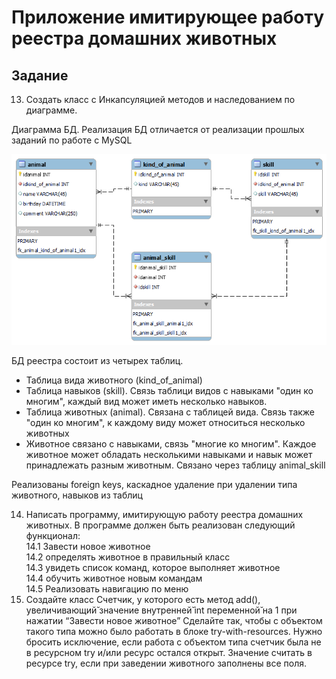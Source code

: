 # Приложение имитирующее работу реестра домашних животных

## Задание

13. Создать класс с Инкапсуляцией методов и наследованием по диаграмме.

Диаграмма БД. Реализация БД отличается от реализации прошлых заданий по работе с MySQL

![Diagram](registry_DB.png)

БД реестра состоит из четырех таблиц.

* Таблица вида животного (kind_of_animal)
* Таблица навыков (skill). Связь таблици видов с навыками "один ко многим", каждый вид может иметь несколько навыков.
* Таблица животных (animal). Связана с таблицей вида. Связь также "один ко многим", 
к каждому виду может относиться несколько животных
* Животное связано с навыками, связь "многие ко многим". Каждое животное может обладать несколькими навыками 
и навык может принадлежать разным животным. Связано через таблицу animal_skill

Реализованы foreign keys, каскадное удаление при удалении типа животного, навыков из таблиц

14. Написать программу, имитирующую работу реестра домашних животных.
    В программе должен быть реализован следующий функционал:  
    14.1 Завести новое животное  
    14.2 определять животное в правильный класс  
    14.3 увидеть список команд, которое выполняет животное  
    14.4 обучить животное новым командам  
    14.5 Реализовать навигацию по меню
15. Создайте класс Счетчик, у которого есть метод add(), увеличивающий̆ значение внутренней̆ int переменной̆ на 1
    при нажатии “Завести новое животное” Сделайте так, чтобы с объектом такого типа можно было работать в
    блоке try-with-resources. Нужно бросить исключение, если работа с объектом типа счетчик была не в
    ресурсном try и/или ресурс остался открыт. Значение считать в ресурсе try,
    если при заведении животного заполнены все поля.